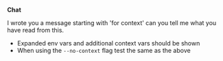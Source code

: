**Chat**

I wrote you a message starting with 'for context' can you tell me what you have read from this.

- Expanded env vars and additional context vars should be shown
- When using the `--no-context` flag test the same as the above
